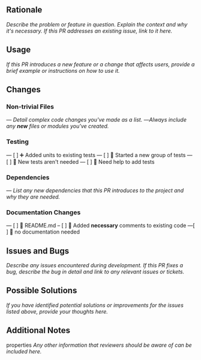 ## Rationale

_Describe the problem or feature in question.
Explain the context and why it's necessary.
If this PR addresses an existing issue, link to it here._

## Usage

_If this PR introduces a new feature or a change that affects users, provide a brief example or instructions on how to
use it._

## Changes

### Non-trivial Files

— _Detail complex code changes you've made as a list._
—_Always include any **new** files or modules you've created._

### Testing

— [ ] ➕ Added units to existing tests
— [ ] 🐣 Started a new group of tests
— [ ] 🙅 New tests aren't needed
— [ ] 🙋 Need help to add tests

### Dependencies

— _List any new dependencies that this PR introduces to the project and why they are needed._

### Documentation Changes

— [ ] 📜 README.md
– [ ] 💬 Added **necessary** comments to existing code
—[ ] 🙅 no documentation needed

## Issues and Bugs

_Describe any issues encountered during development. If this PR fixes a bug, describe the bug in detail and link to any
relevant issues or tickets._

## Possible Solutions

_If you have identified potential solutions or improvements for the issues listed above, provide your thoughts here._

## Additional Notes

properties
_Any other information that reviewers should be aware of can be included here._
